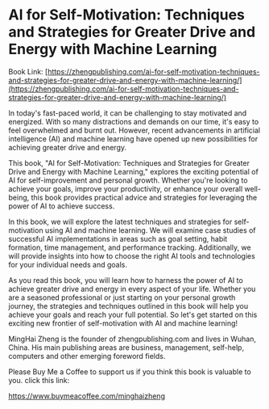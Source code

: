 # AI for Self-Motivation: Techniques and Strategies for Greater Drive and Energy with Machine Learning

Book Link: [https://zhengpublishing.com/ai-for-self-motivation-techniques-and-strategies-for-greater-drive-and-energy-with-machine-learning/](https://zhengpublishing.com/ai-for-self-motivation-techniques-and-strategies-for-greater-drive-and-energy-with-machine-learning/)

In today's fast-paced world, it can be challenging to stay motivated and energized. With so many distractions and demands on our time, it's easy to feel overwhelmed and burnt out. However, recent advancements in artificial intelligence (AI) and machine learning have opened up new possibilities for achieving greater drive and energy.

This book, "AI for Self-Motivation: Techniques and Strategies for Greater Drive and Energy with Machine Learning," explores the exciting potential of AI for self-improvement and personal growth. Whether you're looking to achieve your goals, improve your productivity, or enhance your overall well-being, this book provides practical advice and strategies for leveraging the power of AI to achieve success.

In this book, we will explore the latest techniques and strategies for self-motivation using AI and machine learning. We will examine case studies of successful AI implementations in areas such as goal setting, habit formation, time management, and performance tracking. Additionally, we will provide insights into how to choose the right AI tools and technologies for your individual needs and goals.

As you read this book, you will learn how to harness the power of AI to achieve greater drive and energy in every aspect of your life. Whether you are a seasoned professional or just starting on your personal growth journey, the strategies and techniques outlined in this book will help you achieve your goals and reach your full potential. So let's get started on this exciting new frontier of self-motivation with AI and machine learning!

MingHai Zheng is the founder of zhengpublishing.com and lives in Wuhan, China. His main publishing areas are business, management, self-help, computers and other emerging foreword fields.

Please Buy Me a Coffee to support us if you think this book is valuable to you. click this link:

https://www.buymeacoffee.com/minghaizheng
